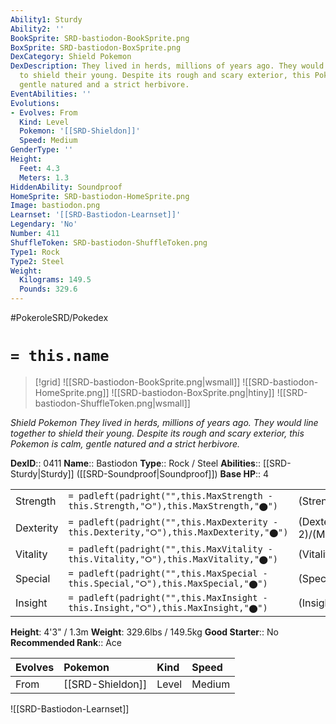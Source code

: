 ```yaml
---
Ability1: Sturdy
Ability2: ''
BookSprite: SRD-bastiodon-BookSprite.png
BoxSprite: SRD-bastiodon-BoxSprite.png
DexCategory: Shield Pokemon
DexDescription: They lived in herds, millions of years ago. They would line together
  to shield their young. Despite its rough and scary exterior, this Pokemon is calm,
  gentle natured and a strict herbivore.
EventAbilities: ''
Evolutions:
- Evolves: From
  Kind: Level
  Pokemon: '[[SRD-Shieldon]]'
  Speed: Medium
GenderType: ''
Height:
  Feet: 4.3
  Meters: 1.3
HiddenAbility: Soundproof
HomeSprite: SRD-bastiodon-HomeSprite.png
Image: bastiodon.png
Learnset: '[[SRD-Bastiodon-Learnset]]'
Legendary: 'No'
Number: 411
ShuffleToken: SRD-bastiodon-ShuffleToken.png
Type1: Rock
Type2: Steel
Weight:
  Kilograms: 149.5
  Pounds: 329.6
---
```


#PokeroleSRD/Pokedex

# `= this.name`

> [!grid]
> ![[SRD-bastiodon-BookSprite.png|wsmall]]
> ![[SRD-bastiodon-HomeSprite.png]]
> ![[SRD-bastiodon-BoxSprite.png|htiny]]
> ![[SRD-bastiodon-ShuffleToken.png|wsmall]]


*Shield Pokemon*
*They lived in herds, millions of years ago. They would line together to shield their young. Despite its rough and scary exterior, this Pokemon is calm, gentle natured and a strict herbivore.*

**DexID**:: 0411
**Name**:: Bastiodon
**Type**:: Rock / Steel
**Abilities**:: [[SRD-Sturdy|Sturdy]] ([[SRD-Soundproof|Soundproof]])
**Base HP**:: 4

|           |                                                                                        |                                          |
| --------- | -------------------------------------------------------------------------------------- | ---------------------------------------- |
| Strength  | `= padleft(padright("",this.MaxStrength - this.Strength,"⭘"),this.MaxStrength,"⬤")`    | (Strength::2)/(MaxStrength::4)   |
| Dexterity | `= padleft(padright("",this.MaxDexterity - this.Dexterity,"⭘"),this.MaxDexterity,"⬤")` | (Dexterity:: 2)/(MaxDexterity::4) |
| Vitality  | `= padleft(padright("",this.MaxVitality - this.Vitality,"⭘"),this.MaxVitality,"⬤")`    | (Vitality::4)/(MaxVitality::8)   |
| Special   | `= padleft(padright("",this.MaxSpecial - this.Special,"⭘"),this.MaxSpecial,"⬤")`       | (Special::2)/(MaxSpecial::4)     |
| Insight   | `= padleft(padright("",this.MaxInsight - this.Insight,"⭘"),this.MaxInsight,"⬤")`       | (Insight::3)/(MaxInsight::7)     |

**Height**: 4'3" / 1.3m
**Weight**: 329.6lbs / 149.5kg
**Good Starter**:: No
**Recommended Rank**:: Ace

| Evolves   | Pokemon          | Kind   | Speed   |
|:----------|:-----------------|:-------|:--------|
| From      | [[SRD-Shieldon]] | Level  | Medium  |

![[SRD-Bastiodon-Learnset]]